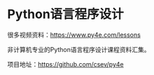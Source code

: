 # Python语言程序设计

很多视频资料：https://www.py4e.com/lessons

非计算机专业的Python语言程序设计课程资料汇集。


项目地址：https://github.com/csev/py4e
